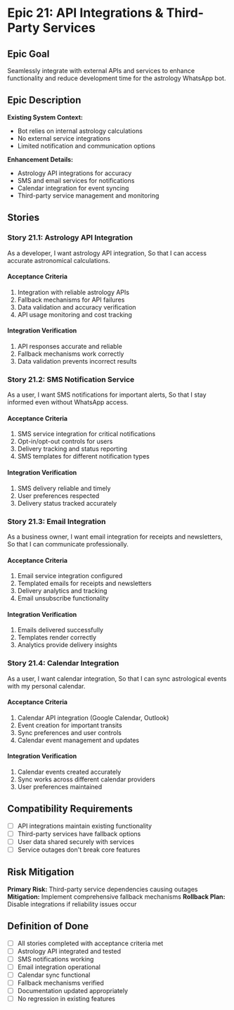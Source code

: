 # Epic 21: API Integrations & Third-Party Services

## Epic Goal

Seamlessly integrate with external APIs and services to enhance functionality and reduce development time for the astrology WhatsApp bot.

## Epic Description

**Existing System Context:**

- Bot relies on internal astrology calculations
- No external service integrations
- Limited notification and communication options

**Enhancement Details:**

- Astrology API integrations for accuracy
- SMS and email services for notifications
- Calendar integration for event syncing
- Third-party service management and monitoring

## Stories

### Story 21.1: Astrology API Integration

As a developer,
I want astrology API integration,
So that I can access accurate astronomical calculations.

#### Acceptance Criteria

1. Integration with reliable astrology APIs
2. Fallback mechanisms for API failures
3. Data validation and accuracy verification
4. API usage monitoring and cost tracking

#### Integration Verification

1. API responses accurate and reliable
2. Fallback mechanisms work correctly
3. Data validation prevents incorrect results

### Story 21.2: SMS Notification Service

As a user,
I want SMS notifications for important alerts,
So that I stay informed even without WhatsApp access.

#### Acceptance Criteria

1. SMS service integration for critical notifications
2. Opt-in/opt-out controls for users
3. Delivery tracking and status reporting
4. SMS templates for different notification types

#### Integration Verification

1. SMS delivery reliable and timely
2. User preferences respected
3. Delivery status tracked accurately

### Story 21.3: Email Integration

As a business owner,
I want email integration for receipts and newsletters,
So that I can communicate professionally.

#### Acceptance Criteria

1. Email service integration configured
2. Templated emails for receipts and newsletters
3. Delivery analytics and tracking
4. Email unsubscribe functionality

#### Integration Verification

1. Emails delivered successfully
2. Templates render correctly
3. Analytics provide delivery insights

### Story 21.4: Calendar Integration

As a user,
I want calendar integration,
So that I can sync astrological events with my personal calendar.

#### Acceptance Criteria

1. Calendar API integration (Google Calendar, Outlook)
2. Event creation for important transits
3. Sync preferences and user controls
4. Calendar event management and updates

#### Integration Verification

1. Calendar events created accurately
2. Sync works across different calendar providers
3. User preferences maintained

## Compatibility Requirements

- [ ] API integrations maintain existing functionality
- [ ] Third-party services have fallback options
- [ ] User data shared securely with services
- [ ] Service outages don't break core features

## Risk Mitigation

**Primary Risk:** Third-party service dependencies causing outages
**Mitigation:** Implement comprehensive fallback mechanisms
**Rollback Plan:** Disable integrations if reliability issues occur

## Definition of Done

- [ ] All stories completed with acceptance criteria met
- [ ] Astrology API integrated and tested
- [ ] SMS notifications working
- [ ] Email integration operational
- [ ] Calendar sync functional
- [ ] Fallback mechanisms verified
- [ ] Documentation updated appropriately
- [ ] No regression in existing features
